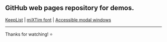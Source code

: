 <h2>GitHub web pages repository for demos.</h2>


[KeepList](https://mixtim.github.io/KeepList/) | [miXTim font](https://mixtim.github.io/mixtim-font/) | [Accessible modal windows](https://mixtim.github.io/accModals/)
<br><hr>
Thanks for watching! ⭐
